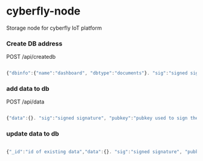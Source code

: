 # cyberfly-node
Storage node for cyberfly IoT platform


### Create DB address

POST /api/createdb

```javascript

{"dbinfo":{"name":"dashboard", "dbtype":"documents"}. "sig":"signed signature", "pubkey":"pubkey used to sign the dbinfo"}
```

### add data to db

POST /api/data

```javascript

{"data":{}. "sig":"signed signature", "pubkey":"pubkey used to sign the data", "dbaddr":"db address"}
```


### update data to db

```javascript

{"_id":"id of existing data","data":{}. "sig":"signed signature", "pubkey":"pubkey used to sign the data", "dbaddr":"db address"}
```